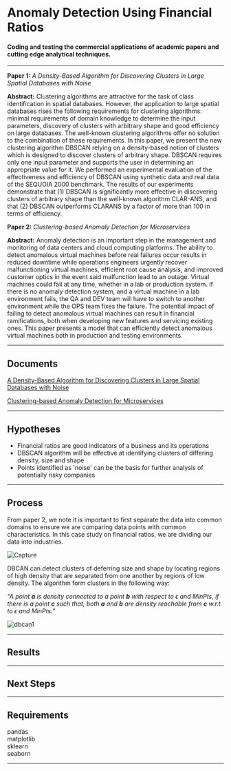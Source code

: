 ﻿Anomaly Detection Using Financial Ratios
===================


#### Coding and testing the commercial applications of academic papers and cutting edge analytical techniques.
------------------------------------------------------------------------

**Paper 1:** *A Density-Based Algorithm for Discovering Clusters in Large Spatial Databases with Noise*

**Abstract:** Clustering algorithms are attractive for the task of class identification in spatial databases. However, the application to large spatial databases rises the following requirements for clustering algorithms: minimal requirements of domain knowledge to determine the input parameters, discovery of clusters with arbitrary shape and good efficiency on large databases. The well-known clustering algorithms offer no solution to the combination of these requirements. In this paper, we present the new clustering algorithm DBSCAN relying on a density-based notion of clusters which is designed to discover clusters of arbitrary shape. DBSCAN requires only one input parameter and supports the user in determining an appropriate value for it. We performed an experimental evaluation of the effectiveness and efficiency of DBSCAN using synthetic data and real data of the SEQUOIA 2000 benchmark. The results of our experiments demonstrate that (1) DBSCAN is significantly more effective in discovering clusters of arbitrary shape than the well-known algorithm CLAR-ANS, and that (2) DBSCAN outperforms CLARANS by a factor of more than 100 in terms of efficiency.

**Paper 2:** *Clustering-based Anomaly Detection for Microservices*

**Abstract:** Anomaly detection is an important step in the management and monitoring of data centers and cloud computing platforms. The ability to detect anomalous virtual machines before real failures occur results in reduced downtime while operations engineers urgently recover malfunctioning virtual machines, efficient root cause analysis, and improved customer optics in the event said malfunction lead to an outage. Virtual machines could fail at any time, whether in a lab or production system. If there is no anomaly detection system, and a virtual machine in a lab environment fails, the QA and DEV team will have to switch to another environment while the OPS team fixes the failure. The potential impact of failing to detect anomalous virtual machines can result in financial ramifications, both when developing new features and servicing existing ones. This paper presents a model that can efficiently detect anomalous virtual machines both in production and testing environments.

----------


Documents
-------------

[A Density-Based Algorithm for Discovering Clusters in Large Spatial Databases with Noise](https://www.aaai.org/Papers/KDD/1996/KDD96-037.pdf)

[Clustering-based Anomaly Detection for Microservices](https://www.aaai.org/Papers/KDD/1996/KDD96-037.pdf)


----------


Hypotheses
-------------------
 - Financial ratios are good indicators of a business and its operations
 - DBSCAN algorithm will be effective at identifying clusters of differing density, size and shape
 - Points identified as 'noise' can be the basis for further analysis of potentially risky companies

----------

Process
-------------
From paper 2, we note it is important to first separate the data into common domains to ensure we are comparing data points with common characteristics. In this case study on financial ratios, we are dividing our data into industries.

![Capture](https://user-images.githubusercontent.com/43980002/64501934-e793d300-d306-11e9-9372-268e9de946ab.JPG)

DBCAN can detect clusters of deferring size and shape by locating regions of high density that are separated from one another by regions of low density. The algorithm form clusters in the following way:

*“A point **a** is density connected to a point **b** with respect to ϵ and MinPts, if there is a point **c** such that, both **a** and **b** are density reachable from **c** w.r.t. to ϵ and MinPts.”*

![dbcan1](https://user-images.githubusercontent.com/43980002/64501884-aa2f4580-d306-11e9-977e-ff2be704c564.png)


----------


Results
--------------------

----------

Next Steps
--------------------
----------

Requirements
--------------------

pandas  
matplotlib  
sklearn  
seaborn  

----------
